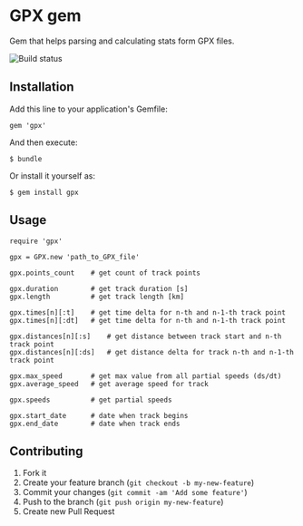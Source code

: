 # GPX gem

Gem that helps parsing and calculating stats form GPX files.

![Build status](https://magnum-ci.com/status/c944b4356269a42f413d73ca59820230.png)

## Installation

Add this line to your application's Gemfile:

    gem 'gpx'

And then execute:

    $ bundle

Or install it yourself as:

    $ gem install gpx

## Usage

    require 'gpx'
    
    gpx = GPX.new 'path_to_GPX_file'
    
    gpx.points_count    # get count of track points
    
    gpx.duration        # get track duration [s]
    gpx.length          # get track length [km]
    
    gpx.times[n][:t]    # get time delta for n-th and n-1-th track point
    gpx.times[n][:dt]   # get time delta for n-th and n-1-th track point
    
    gpx.distances[n][:s]    # get distance between track start and n-th track point
    gpx.distances[n][:ds]   # get distance delta for track n-th and n-1-th track point
    
    gpx.max_speed       # get max value from all partial speeds (ds/dt)
    gpx.average_speed   # get average speed for track
    
    gpx.speeds          # get partial speeds
    
    gpx.start_date      # date when track begins
    gpx.end_date        # date when track ends

## Contributing

1. Fork it
2. Create your feature branch (`git checkout -b my-new-feature`)
3. Commit your changes (`git commit -am 'Add some feature'`)
4. Push to the branch (`git push origin my-new-feature`)
5. Create new Pull Request
